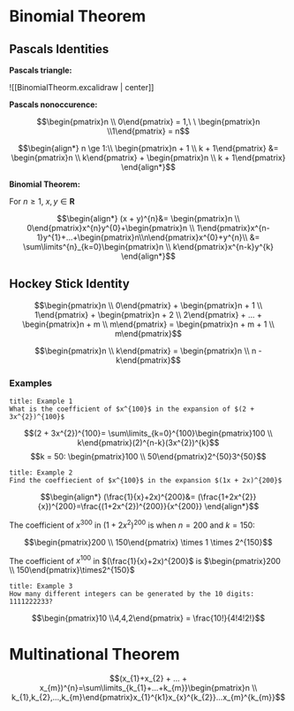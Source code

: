 # Binomial Theorem
## Pascals Identities

**Pascals triangle:**


![[BinomialTheorm.excalidraw | center]]


**Pascals nonoccurence:** 

$$\begin{pmatrix}n \\ 0\end{pmatrix} = 1,\ \ \begin{pmatrix}n \\1\end{pmatrix} = n$$

$$\begin{align*}
n \ge 1:\\
\begin{pmatrix}n + 1 \\ k + 1\end{pmatrix} &= \begin{pmatrix}n \\ k\end{pmatrix} + \begin{pmatrix}n \\ k + 1\end{pmatrix}
\end{align*}$$


**Binomial Theorem:**

For $n \ge 1, \ x,y\in \mathbf{R}$

$$\begin{align*}
(x + y)^{n}&= \begin{pmatrix}n \\ 0\end{pmatrix}x^{n}y^{0}+\begin{pmatrix}n \\ 1\end{pmatrix}x^{n-1}y^{1}+...+\begin{pmatrix}n\\n\end{pmatrix}x^{0}+y^{n}\\
&= \sum\limits^{n}_{k=0}\begin{pmatrix}n \\ k\end{pmatrix}x^{n-k}y^{k}
\end{align*}$$

## Hockey Stick Identity

$$\begin{pmatrix}n \\ 0\end{pmatrix} + \begin{pmatrix}n + 1 \\ 1\end{pmatrix} + \begin{pmatrix}n + 2 \\ 2\end{pmatrix} + ... + \begin{pmatrix}n + m \\ m\end{pmatrix} = \begin{pmatrix}n + m + 1 \\ m\end{pmatrix}$$

$$\begin{pmatrix}n \\ k\end{pmatrix} = \begin{pmatrix}n \\ n - k\end{pmatrix}$$


### Examples

```ad-question
title: Example 1
What is the coefficient of $x^{100}$ in the expansion of $(2 + 3x^{2})^{100}$
```

$$(2 + 3x^{2})^{100}= \sum\limits_{k=0}^{100}\begin{pmatrix}100 \\ k\end{pmatrix}(2)^{n-k}(3x^{2})^{k}$$
$$k = 50: \begin{pmatrix}100 \\ 50\end{pmatrix}2^{50}3^{50}$$

```ad-question
title: Example 2
Find the coeffiecient of $x^{100}$ in the expansion $(1x + 2x)^{200}$
```

$$\begin{align*}
(\frac{1}{x}+2x)^{200}&= (\frac{1+2x^{2}}{x})^{200}=\frac{(1+2x^{2})^{200}}{x^{200}}
\end{align*}$$

The coefficient of $x^{300}$ in $(1 + 2x^{2})^{200}$ is when $n = 200$ and $k = 150$:

$$\begin{pmatrix}200 \\ 150\end{pmatrix} \times 1 \times 2^{150}$$

The coefficient of $x^{100}$ in $(\frac{1}{x}+2x)^{200}$ is $\begin{pmatrix}200 \\ 150\end{pmatrix}\times2^{150}$




```ad-question
title: Example 3
How many different integers can be generated by the 10 digits: 1111222233?
```

$$\begin{pmatrix}10 \\4,4,2\end{pmatrix} = \frac{10!}{4!4!2!}$$

# Multinational Theorem

$$(x_{1}+x_{2} + ... + x_{m})^{n}=\sum\limits_{k_{1}+...+k_{m}}\begin{pmatrix}n \\ k_{1},k_{2},...,k_{m}\end{pmatrix}x_{1}^{k1}x_{x}^{k_{2}}...x_{m}^{k_{m}}$$

